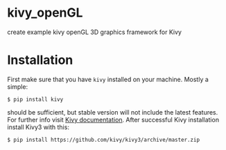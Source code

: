 # kivy_openGL
create example kivy openGL
3D graphics framework for Kivy

# Installation
First make sure that you have `kivy` installed on your machine. Mostly
a simple:

    $ pip install kivy

should be sufficient, but stable version will not include the latest features.
For further info visit
[Kivy documentation](https://kivy.org/docs/installation/installation.html).
After successful Kivy installation install Kivy3 with this:

    $ pip install https://github.com/kivy/kivy3/archive/master.zip
